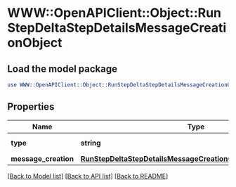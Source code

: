 # WWW::OpenAPIClient::Object::RunStepDeltaStepDetailsMessageCreationObject

## Load the model package
```perl
use WWW::OpenAPIClient::Object::RunStepDeltaStepDetailsMessageCreationObject;
```

## Properties
Name | Type | Description | Notes
------------ | ------------- | ------------- | -------------
**type** | **string** | Always &#x60;message_creation&#x60;. | 
**message_creation** | [**RunStepDeltaStepDetailsMessageCreationObjectMessageCreation**](RunStepDeltaStepDetailsMessageCreationObjectMessageCreation.md) |  | [optional] 

[[Back to Model list]](../README.md#documentation-for-models) [[Back to API list]](../README.md#documentation-for-api-endpoints) [[Back to README]](../README.md)



